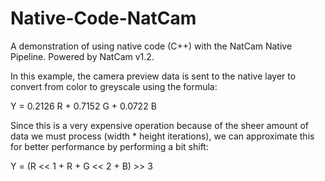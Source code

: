 # Native-Code-NatCam
A demonstration of using native code (C++) with the NatCam Native Pipeline. Powered by NatCam v1.2.

In this example, the camera preview data is sent to the native layer to convert from color to greyscale using the formula:

  Y = 0.2126 R + 0.7152 G + 0.0722 B

Since this is a very expensive operation because of the sheer amount of data we must process (width * height iterations), we can approximate this for better performance by performing a bit shift:

  Y = (R << 1 + R + G << 2 + B) >> 3
